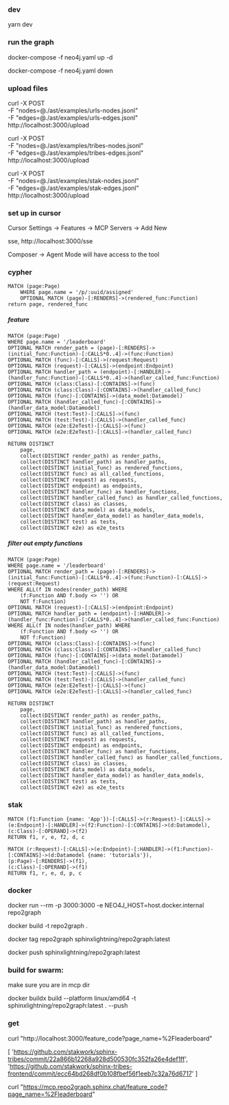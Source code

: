 ### dev

yarn dev

### run the graph

docker-compose -f neo4j.yaml up -d

docker-compose -f neo4j.yaml down

### upload files

curl -X POST \
 -F "nodes=@./ast/examples/urls-nodes.jsonl" \
 -F "edges=@./ast/examples/urls-edges.jsonl" \
 http://localhost:3000/upload

curl -X POST \
 -F "nodes=@./ast/examples/tribes-nodes.jsonl" \
 -F "edges=@./ast/examples/tribes-edges.jsonl" \
 http://localhost:3000/upload

curl -X POST \
 -F "nodes=@./ast/examples/stak-nodes.jsonl" \
 -F "edges=@./ast/examples/stak-edges.jsonl" \
 http://localhost:3000/upload

### set up in cursor

Cursor Settings -> Features -> MCP Servers -> Add New

sse, http://localhost:3000/sse

Composer -> Agent Mode will have access to the tool

### cypher

```
MATCH (page:Page)
    WHERE page.name = '/p/:uuid/assigned'
    OPTIONAL MATCH (page)-[:RENDERS]->(rendered_func:Function)
return page, rendered_func
```

##### feature

```cypher
MATCH (page:Page)
WHERE page.name = '/leaderboard'
OPTIONAL MATCH render_path = (page)-[:RENDERS]->(initial_func:Function)-[:CALLS*0..4]->(func:Function)
OPTIONAL MATCH (func)-[:CALLS]->(request:Request)
OPTIONAL MATCH (request)-[:CALLS]->(endpoint:Endpoint)
OPTIONAL MATCH handler_path = (endpoint)-[:HANDLER]->(handler_func:Function)-[:CALLS*0..4]->(handler_called_func:Function)
OPTIONAL MATCH (class:Class)-[:CONTAINS]->(func)
OPTIONAL MATCH (class:Class)-[:CONTAINS]->(handler_called_func)
OPTIONAL MATCH (func)-[:CONTAINS]->(data_model:Datamodel)
OPTIONAL MATCH (handler_called_func)-[:CONTAINS]->(handler_data_model:Datamodel)
OPTIONAL MATCH (test:Test)-[:CALLS]->(func)
OPTIONAL MATCH (test:Test)-[:CALLS]->(handler_called_func)
OPTIONAL MATCH (e2e:E2eTest)-[:CALLS]->(func)
OPTIONAL MATCH (e2e:E2eTest)-[:CALLS]->(handler_called_func)

RETURN DISTINCT
    page,
    collect(DISTINCT render_path) as render_paths,
    collect(DISTINCT handler_path) as handler_paths,
    collect(DISTINCT initial_func) as rendered_functions,
    collect(DISTINCT func) as all_called_functions,
    collect(DISTINCT request) as requests,
    collect(DISTINCT endpoint) as endpoints,
    collect(DISTINCT handler_func) as handler_functions,
    collect(DISTINCT handler_called_func) as handler_called_functions,
    collect(DISTINCT class) as classes,
    collect(DISTINCT data_model) as data_models,
    collect(DISTINCT handler_data_model) as handler_data_models,
    collect(DISTINCT test) as tests,
    collect(DISTINCT e2e) as e2e_tests
```

##### filter out empty functions

```cypher
MATCH (page:Page)
WHERE page.name = '/leaderboard'
OPTIONAL MATCH render_path = (page)-[:RENDERS]->(initial_func:Function)-[:CALLS*0..4]->(func:Function)-[:CALLS]->(request:Request)
WHERE ALL(f IN nodes(render_path) WHERE
    (f:Function AND f.body <> '') OR
    NOT f:Function)
OPTIONAL MATCH (request)-[:CALLS]->(endpoint:Endpoint)
OPTIONAL MATCH handler_path = (endpoint)-[:HANDLER]->(handler_func:Function)-[:CALLS*0..4]->(handler_called_func:Function)
WHERE ALL(f IN nodes(handler_path) WHERE
    (f:Function AND f.body <> '') OR
    NOT f:Function)
OPTIONAL MATCH (class:Class)-[:CONTAINS]->(func)
OPTIONAL MATCH (class:Class)-[:CONTAINS]->(handler_called_func)
OPTIONAL MATCH (func)-[:CONTAINS]->(data_model:Datamodel)
OPTIONAL MATCH (handler_called_func)-[:CONTAINS]->(handler_data_model:Datamodel)
OPTIONAL MATCH (test:Test)-[:CALLS]->(func)
OPTIONAL MATCH (test:Test)-[:CALLS]->(handler_called_func)
OPTIONAL MATCH (e2e:E2eTest)-[:CALLS]->(func)
OPTIONAL MATCH (e2e:E2eTest)-[:CALLS]->(handler_called_func)

RETURN DISTINCT
    page,
    collect(DISTINCT render_path) as render_paths,
    collect(DISTINCT handler_path) as handler_paths,
    collect(DISTINCT initial_func) as rendered_functions,
    collect(DISTINCT func) as all_called_functions,
    collect(DISTINCT request) as requests,
    collect(DISTINCT endpoint) as endpoints,
    collect(DISTINCT handler_func) as handler_functions,
    collect(DISTINCT handler_called_func) as handler_called_functions,
    collect(DISTINCT class) as classes,
    collect(DISTINCT data_model) as data_models,
    collect(DISTINCT handler_data_model) as handler_data_models,
    collect(DISTINCT test) as tests,
    collect(DISTINCT e2e) as e2e_tests
```

### stak

```cypher
MATCH (f1:Function {name: 'App'})-[:CALLS]->(r:Request)-[:CALLS]->(e:Endpoint)-[:HANDLER]->(f2:Function)-[:CONTAINS]->(d:Datamodel),
(c:Class)-[:OPERAND]->(f2)
RETURN f1, r, e, f2, d, c
```

```cypher
MATCH (r:Request)-[:CALLS]->(e:Endpoint)-[:HANDLER]->(f1:Function)-[:CONTAINS]->(d:Datamodel {name: 'tutorials'}),
(p:Page)-[:RENDERS]->(f1),
(c:Class)-[:OPERAND]->(f1)
RETURN f1, r, e, d, p, c
```

### docker

docker run --rm -p 3000:3000 -e NEO4J_HOST=host.docker.internal repo2graph

docker build -t repo2graph .

docker tag repo2graph sphinxlightning/repo2graph:latest

docker push sphinxlightning/repo2graph:latest

### build for swarm:

make sure you are in mcp dir

docker buildx build --platform linux/amd64 -t sphinxlightning/repo2graph:latest . --push

### get

curl "http://localhost:3000/feature_code?page_name=%2Fleaderboard"

[
'https://github.com/stakwork/sphinx-tribes/commit/22a866b12268a928d500530fc352fa26e4def1ff',
'https://github.com/stakwork/sphinx-tribes-frontend/commit/ecc64bd268df0b108fbef56f1eeb7c32a76d6717'
]

curl "https://mcp.repo2graph.sphinx.chat/feature_code?page_name=%2Fleaderboard"
